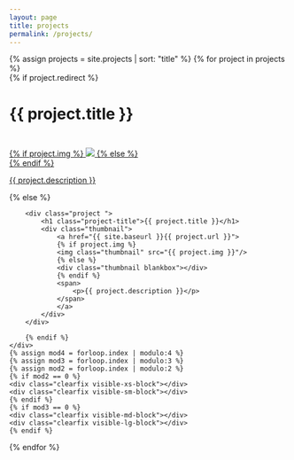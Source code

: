 ```yaml
---
layout: page
title: projects
permalink: /projects/
---
```


<div class="row">
{% assign projects = site.projects | sort: "title" %}
{% for project in projects %}
    <div class="col-xs-6 col-sm-4 col-md-4 col-lg-4">
        {% if project.redirect %}
        <div class="project">
            <h1 style="height:60px;" class="project-title" >{{ project.title }}</h1>
            <div class="thumbnail">
                <a href="{{ project.redirect }}" target="_blank">
                {% if project.img %}
                <img class="thumbnail" src="{{ project.img }}"/>
                {% else %}
                <div class="thumbnail blankbox"></div>
                {% endif %}    
                <span>
                    <p>{{ project.description }}</p>
                </span>
                </a>
            </div>
        </div>
        {% else %}

        <div class="project ">
            <h1 class="project-title">{{ project.title }}</h1>
            <div class="thumbnail">
                <a href="{{ site.baseurl }}{{ project.url }}">
                {% if project.img %}
                <img class="thumbnail" src="{{ project.img }}"/>
                {% else %}
                <div class="thumbnail blankbox"></div>
                {% endif %}    
                <span>
                    <p>{{ project.description }}</p>
                </span>
                </a>
            </div>
        </div>

        {% endif %}
    </div>
    {% assign mod4 = forloop.index | modulo:4 %}
    {% assign mod3 = forloop.index | modulo:3 %}
    {% assign mod2 = forloop.index | modulo:2 %}
    {% if mod2 == 0 %}
    <div class="clearfix visible-xs-block"></div>
    <div class="clearfix visible-sm-block"></div>
    {% endif %}
    {% if mod3 == 0 %}
    <div class="clearfix visible-md-block"></div>
    <div class="clearfix visible-lg-block"></div>
    {% endif %}
{% endfor %}
</div>
